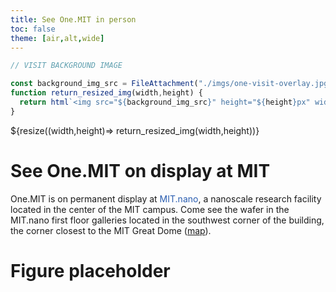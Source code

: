 ```yaml
---
title: See One.MIT in person
toc: false
theme: [air,alt,wide]
---
```


```js
// VISIT BACKGROUND IMAGE

const background_img_src = FileAttachment("./imgs/one-visit-overlay.jpg").href;
function return_resized_img(width,height) {
  return html`<img src="${background_img_src}" height="${height}px" width="${width}px" style="object-fit:cover; border-radius: 0.75rem;">`
}
```

<div class= "grid grid-cols-2">
  ${resize((width,height)=> return_resized_img(width,height))}
  <div class="card">
    <h1> See One.MIT on display at MIT</h1>
    
One.MIT is on permanent display at <a style="text-decoration:none; color: #2A5DB0;" href="https://mitnano.mit.edu/" target="_blank">MIT.nano</a>, a nanoscale research facility located in the center of the MIT campus. Come see the wafer in the MIT.nano first floor galleries located in the southwest corner of the building, the corner closest to the MIT Great Dome (<a href="https://whereis.mit.edu/?go=12" target="_blank">map</a>).

  </div>

  <div class="card">
    <h1> Figure placeholder </h1>
  </div>
</div>
